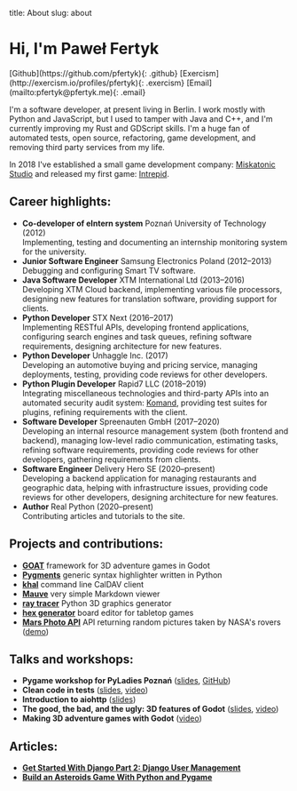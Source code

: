 title: About
slug: about

# Hi, I'm Paweł Fertyk

<div class="photo"></div>
<div class="social-links" markdown="1">
[Github](https://github.com/pfertyk){: .github}
[Exercism](http://exercism.io/profiles/pfertyk){: .exercism}
[Email](mailto:pfertyk@pfertyk.me){: .email}
</div>

I'm a software developer, at present living in Berlin.
I work mostly with Python and JavaScript,
but I used to tamper with Java and C++,
and I'm currently improving my Rust and GDScript skills.
I'm a huge fan of automated tests, open source, refactoring, game development,
and removing third party services from my life.

In 2018 I've established a small game development company: [Miskatonic Studio](https://miskatonicstudio.com) and released my first game: [Intrepid](https://store.steampowered.com/app/992860/Intrepid).

## Career highlights:
* **Co-developer of eIntern system** Poznań University of Technology (2012)  
Implementing, testing and documenting an internship monitoring system for the university.
* **Junior Software Engineer** Samsung Electronics Poland (2012&ndash;2013)  
Debugging and configuring Smart TV software.
* **Java Software Developer** XTM International Ltd (2013&ndash;2016)  
Developing XTM Cloud backend, implementing various file processors, designing new features for translation software, providing support for clients.
* **Python Developer** STX Next (2016&ndash;2017)  
Implementing RESTful APIs, developing frontend applications, configuring search engines and task queues, refining software requirements, designing architecture for new features.
* **Python Developer** Unhaggle Inc. (2017)  
Developing an automotive buying and pricing service, managing deployments, testing, providing code reviews for other developers.
* **Python Plugin Developer** Rapid7 LLC (2018&ndash;2019)  
Integrating miscellaneous technologies and third-party APIs into an automated security audit system: [Komand](https://docs.komand.com/docs/installing-and-updating-plugins), providing test suites for plugins, refining requirements with the client.
* **Software Developer** Spreenauten GmbH (2017&ndash;2020)  
Developing an internal resource management system (both frontend and backend), managing low-level radio communication, estimating tasks, refining software requirements, providing code reviews for other developers, gathering requirements from clients.
* **Software Engineer** Delivery Hero SE (2020&ndash;present)  
Developing a backend application for managing restaurants and geographic data, helping with infrastructure issues, providing code reviews for other developers, designing architecture for new features.
* **Author** Real Python (2020&ndash;present)  
Contributing articles and tutorials to the site.

## Projects and contributions:

* [**GOAT**](https://github.com/miskatonicstudio/goat) framework for 3D adventure games in Godot
* [**Pygments**](https://github.com/pygments/pygments) generic syntax highlighter written in Python
* [**khal**](https://github.com/pimutils/khal) command line CalDAV client
* [**Mauve**](https://github.com/pfertyk/mauve) very simple Markdown viewer
* [**ray tracer**](https://github.com/pfertyk/ray_tracer) Python 3D graphics generator
* [**hex generator**](https://github.com/pfertyk/hex_generator) board editor for tabletop games
* [**Mars Photo API**](https://github.com/pfertyk/nasa-mars-pics-api) API returning random pictures taken by NASA's rovers ([demo](https://nasa-mars-pics.herokuapp.com))

## Talks and workshops:

* **Pygame workshop for PyLadies Poznań** ([slides](http://pyladies-pygame.pfertyk.me), [GitHub](https://github.com/pfertyk/workshop-pyladies-pygame))
* **Clean code in tests** ([slides](http://summit-clean-tests.pfertyk.me), [video](https://www.youtube.com/watch?v=SFDqVP7iP6k&index=8&list=PLwXxS6lAcQUNMUGloNZmlB1dbE95XhQDs))
* **Introduction to aiohttp** ([slides](http://aiohttp.pfertyk.me))
* **The good, the bad, and the ugly: 3D features of Godot** ([slides](https://miskatonicstudio.com/godot-con-2019/), [video](https://www.youtube.com/watch?v=QX5RIeiJ3Qs))
* **Making 3D adventure games with Godot** ([video](https://youtu.be/tHTz848VBcs?t=73))

## Articles:

* [**Get Started With Django Part 2: Django User Management**](https://realpython.com/django-user-management/)
* [**Build an Asteroids Game With Python and Pygame**](https://realpython.com/asteroids-game-python/)
